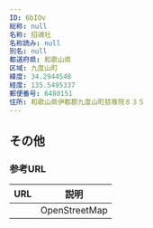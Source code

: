 ```yaml
---
ID: 6bIOv
総称: null
名称: 招魂社
名称読み: null
別名: null
都道府県: 和歌山県
区域: 九度山町
緯度: 34.2944548
経度: 135.5495337
郵便番号: 6480151
住所: 和歌山県伊都郡九度山町慈尊院８３５
---
```


## その他

### 参考URL

| URL | 説明          |
| --- | ------------- |
|     | OpenStreetMap |
